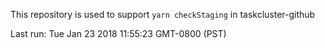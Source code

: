 This repository is used to support `yarn checkStaging` in taskcluster-github

Last run: Tue Jan 23 2018 11:55:23 GMT-0800 (PST)
